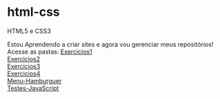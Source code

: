 # html-css
 HTML5 e CSS3

Estou Aprendendo a criar sites e agora vou gerenciar meus repositórios!
Acesse as pastas:
[Exercicios1](modulos/Exercícios1/)<br/>
[Exercicios2](modulos/Exercícios2/)<br/>
[Exercicios3](modulos/Exercícios3/)<br/>
[Exercicios4](modulos/Exercícios4/)<br/>
[Menu-Hamburguer](Siteteste/Menu%20Hamburger1/)<br/>
[Testes-JavaScript](Siteteste/testes/)<br/>